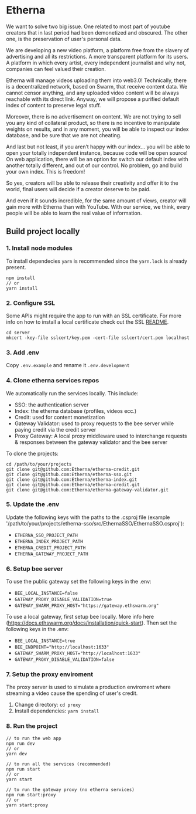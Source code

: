 # Etherna

We want to solve two big issue. One related to most part of youtube creators that in last period had been demonetized and obscured. The other one, is the preservation of user's personal data.

We are developing a new video platform, a platform free from the slavery of advertising and all its restrictions. A more transparent platform for its users. A platform in which every artist, every independent journalist and why not, companies can feel valued their creation.

Etherna will manage videos uploading them into web3.0! Technically, there is a decentralized network, based on Swarm, that receive content data. We cannot censor anything, and any uploaded video content will be always reachable with its direct link. Anyway, we will propose a purified default index of content to preserve legal stuff.

Moreover, there is no advertisement on content. We are not trying to sell you any kind of collateral product, so there is no incentive to manipulate weights on results, and in any moment, you will be able to inspect our index database, and be sure that we are not cheating.

And last but not least, if you aren’t happy with our index... you will be able to open your totally independent instance, because code will be open source! On web application, there will be an option for switch our default index with another totally different, and out of our control. No problem, go and build your own index. This is freedom!

So yes, creators will be able to release their creativity and offer it to the world, final users will decide if a creator deserve to be paid.

And even if it sounds incredible, for the same amount of views, creator will gain more with Etherna than with YouTube.
With our service, we think, every people will be able to learn the real value of information.

## Build project locally

### 1. Install node modules

To install dependecies `yarn` is recommended since the `yarn.lock` is already present.

```
npm install
// or
yarn install
```

### 2. Configure SSL

Some APIs might require the app to run with an SSL certificate.
For more info on how to install a local certificate check out the SSL [README](/server/sslcert/README.md).

```
cd server
mkcert -key-file sslcert/key.pem -cert-file sslcert/cert.pem localhost
```

### 3. Add .env

Copy `.env.example` and rename it `.env.development`

### 4. Clone etherna services repos

We automatically run the services locally. This include:

- SSO: the authentication server
- Index: the etherna database (profiles, videos ecc.)
- Credit: used for content monetization
- Gateway Validator: used to proxy requests to the bee server while paying credit via the credit server
- Proxy Gateway: A local proxy middleware used to interchange requests & responses between the gateway validator and the bee server

To clone the projects:

```
cd /path/to/your/projects
git clone git@github.com:Etherna/etherna-credit.git
git clone git@github.com:Etherna/etherna-sso.git
git clone git@github.com:Etherna/etherna-index.git
git clone git@github.com:Etherna/etherna-credit.git
git clone git@github.com:Etherna/etherna-gateway-validator.git
```

### 5. Update the .env

Update the following keys with the paths to the .csproj file (example '/path/to/your/projects/etherna-sso/src/EthernaSSO/EthernaSSO.csproj'):

- `ETHERNA_SSO_PROJECT_PATH`
- `ETHERNA_INDEX_PROJECT_PATH`
- `ETHERNA_CREDIT_PROJECT_PATH`
- `ETHERNA_GATEWAY_PROJECT_PATH`

### 6. Setup bee server

To use the public gateway set the following keys in the .env:

- `BEE_LOCAL_INSTANCE=false`
- `GATEWAY_PROXY_DISABLE_VALIDATION=true`
- `GATEWAY_SWARM_PROXY_HOST="https://gateway.ethswarm.org"`

To use a local gateway, first setup bee locally. More info here (https://docs.ethswarm.org/docs/installation/quick-start).
Then set the following keys in the .env:

- `BEE_LOCAL_INSTANCE=true`
- `BEE_ENDPOINT="http://localhost:1633"`
- `GATEWAY_SWARM_PROXY_HOST="http://localhost:1633"`
- `GATEWAY_PROXY_DISABLE_VALIDATION=false`

### 7. Setup the proxy enviroment

The proxy server is used to simulate a production enviroment where streaming a video cause the spending of user's credit.

1. Change directory:
   `cd proxy`
2. Install dependencies:
   `yarn install`

### 8. Run the project

```
// to run the web app
npm run dev
// or
yarn dev

// to run all the services (recommended)
npm run start
// or
yarn start

// to run the gateway proxy (no etherna services)
npm run start:proxy
// or
yarn start:proxy
```
